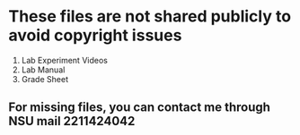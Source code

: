 # These files are not shared publicly to avoid copyright issues

01. Lab Experiment Videos
02. Lab Manual
03. Grade Sheet

## For missing files, you can contact me through NSU mail 2211424042
